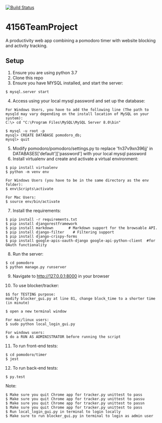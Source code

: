 [![Build Status](https://travis-ci.com/ki-cooley/4156TeamProject.svg?branch=main)](https://travis-ci.com/ki-cooley/4156TeamProject)

# 4156TeamProject
A productivity web app combining a pomodoro timer with website blocking and activity tracking.

## Setup
1. Ensure you are using python 3.7
2. Clone this repo
3. Ensure you have MYSQL installed, and start the server:
```
$ mysql.server start
```
4. Access using your local mysql password and set up the database:
```
For Windows Users, you have to add the following line (The path to mysqld may vary depending on the install location of MySQL on your system):
C:\> cd "C:\Program Files\MySQL\MySQL Server 8.0\bin"

$ mysql -u root -p
mysql> CREATE DATABASE pomodoro_db;
mysql> quit
```
5. Modify pomodoro/pomodoro/settings.py to replace 'fn37v9xn396jj' in DATABASES['default']['password'] with your local mysql password
6. Install virtualenv and create and activate a virtual environment:
```
$ pip install virtualenv
$ python -m venv env

For Windows Users (you have to be in the same directory as the env folder):
$ env\Scripts\activate

For Mac Users:
$ source env/bin/activate
```
7. Install the requirements:
```
$ pip install -r requirements.txt
$ pip install djangorestframework
$ pip install markdown       # Markdown support for the browsable API.
$ pip install django-filter    # Filtering support
$ pip install django-crispy-forms
$ pip install google-apis-oauth-django google-api-python-client  #for OAuth functionality
```
8. Run the server:
```
$ cd pomodoro
$ python manage.py runserver
```
9. Navigate to http://127.0.0.1:8000 in your browser

10. To use blocker/tracker:
```
$$ for TESTING purpose:
modify blocker_gui.py at line 81, change block_time to a shorter time (in minute)

$ open a new terminal window

For mac/linux users:
$ sudo python local_login_gui.py

For windows users:
$ do a RUN AS ADMINISTRATOR before running the script
```
11. To run front-end tests: 
```
$ cd pomodoro/timer
$ jest
```
12. To run back-end tests: 
```
$ py.test
``` 
Note: 
```
$ Make sure you quit Chrome app for tracker.py unittest to pass
$ Make sure you quit Chrome app for tracker.py unittest to passu
$ Make sure you quit Chrome app for tracker.py unittest to passn
$ Make sure you quit Chrome app for tracker.py unittest to pass
$ Run local_login_gui.py in terminal to login locally
$ Make sure to run blocker_gui.py in terminal to login as admin user
```

    
